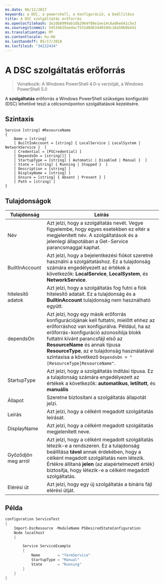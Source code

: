 ```yaml
---
ms.date: 06/12/2017
keywords: a DSC, a powershell, a konfiguráció, a beállítása
title: A DSC szolgáltatás erőforrás
ms.openlocfilehash: 3e2db8999ab1db2964f88e1ee14c6ad6e641c5e3
ms.sourcegitcommit: 54534635eedacf531d8d6344019dc16a50b8b441
ms.translationtype: MT
ms.contentlocale: hu-HU
ms.lasthandoff: 05/17/2018
ms.locfileid: "34222434"
---
```

# <a name="dsc-service-resource"></a>A DSC szolgáltatás erőforrás

> Vonatkozik: A Windows PowerShell 4.0-s verzióját, a Windows PowerShell 5.0


A **szolgáltatás** erőforrás a Windows PowerShell szükséges konfiguráló (DSC) lehetővé teszi a célcsomóponton szolgáltatások kezelésére.

## <a name="syntax"></a>Szintaxis

```
Service [string] #ResourceName
{
    Name = [string]
    [ BuiltInAccount = [string] { LocalService | LocalSystem | NetworkService }  ]
    [ Credential = [PSCredential] ]
    [ DependsOn = [string[]] ]
    [ StartupType = [string] { Automatic | Disabled | Manual }  ]
    [ State = [string] { Running | Stopped }  ]
    [ Description = [string] ]
    [ DisplayName = [string] ]
    [ Ensure = [string] { Absent | Present } ]
    [ Path = [string] ]
}
```

## <a name="properties"></a>Tulajdonságok

|  Tulajdonság  |  Leírás   |
|---|---|
| Név| Azt jelzi, hogy a szolgáltatás nevét. Vegye figyelembe, hogy egyes esetekben ez eltér a megjelenített név. A szolgáltatások és a jelenlegi állapotában a Get-Service parancsmaggal kaphat.|
| BuiltInAccount| Azt jelzi, hogy a bejelentkezési fiókot szeretné használni a szolgáltatáshoz. Ez a tulajdonság számára engedélyezett az értékek a következők: **LocalService**, **LocalSystem**, és **NetworkService**.|
| hitelesítő adatok| Azt jelzi, hogy a szolgáltatás fog futni a fiók hitelesítő adatait. Ez a tulajdonság és a __BuiltinAccount__ tulajdonság nem használható együtt.|
| dependsOn| Azt jelzi, hogy egy másik erőforrás konfigurációjának kell futtatni, mielőtt ehhez az erőforráshoz van konfigurálva. Például, ha az erőforrás-konfiguráció azonosítója blokk futtatni kívánt parancsfájl első az __ResourceName__ és annak típusa __ResourceType__, az e tulajdonság használatával szintaxisa a következő `DependsOn = "[ResourceType]ResourceName"`.|
| StartupType| Azt jelzi, hogy a szolgáltatás indítási típusa. Ez a tulajdonság számára engedélyezett az értékek a következők: **automatikus**, **letiltott**, és **manuális**|
| Állapot| Szeretne biztosítani a szolgáltatás állapotát jelzi.|
| Leírás | Azt jelzi, hogy a célként megadott szolgáltatás leírását.|
| DisplayName | Azt jelzi, hogy a célként megadott szolgáltatás megjelenített neve.|
| Győződjön meg arról | Azt jelzi, hogy a célként megadott szolgáltatás létezik-e a rendszeren. Ez a tulajdonság beállítása **távol** annak érdekében, hogy a célként megadott szolgáltatás nem létezik. Értékre állítaná **jelen** (az alapértelmezett érték) biztosítja, hogy létezik-e a célként megadott szolgáltatás.|
| Elérési út | Azt jelzi, hogy egy új szolgáltatás a bináris fájl elérési útját.|

## <a name="example"></a>Példa

```powershell
configuration ServiceTest
{
    Import-DscResource -ModuleName PSDesiredStateConfiguration
    Node localhost
    {

        Service ServiceExample
        {
            Name        = "TermService"
            StartupType = "Manual"
            State       = "Running"
        }
    }
}
```